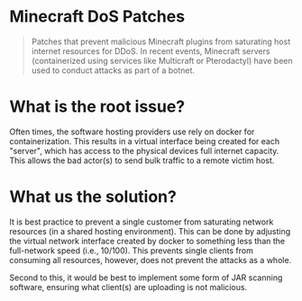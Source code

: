 # Minecraft DoS Patches
> Patches that prevent malicious Minecraft plugins from saturating host internet resources for DDoS. In recent events, Minecraft servers (containerized using services like Multicraft or Pterodactyl) have been used to conduct attacks as part of a botnet.

# What is the root issue?
Often times, the software hosting providers use rely on docker for containerization. This results in a virtual interface being created for each "server", which has access to the physical devices full internet capacity. This allows the bad actor(s) to send bulk traffic to a remote victim host.

# What us the solution?
It is best practice to prevent a single customer from saturating network resources (in a shared hosting environment). This can be done by adjusting the virtual network interface created by docker to something less than the full-network speed (i.e., 10/100). This prevents single clients from consuming all resources, however, does not prevent the attacks as a whole.

Second to this, it would be best to implement some form of JAR scanning software, ensuring what client(s) are uploading is not malicious. 
